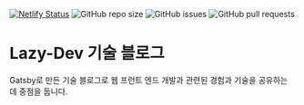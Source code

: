 [![Netlify Status](https://api.netlify.com/api/v1/badges/5bc17060-ad1d-43b8-a8c5-5ff792756da2/deploy-status)](https://app.netlify.com/sites/lazy-dev/deploys)
![GitHub repo size](https://img.shields.io/github/repo-size/jaem1n207/lazy-dev?color=%2386bff2&style=flat-badge)
![GitHub issues](https://img.shields.io/github/issues/jaem1n207/lazy-dev?color=%2386bff2&style=flat-badge)
![GitHub pull requests](https://img.shields.io/github/issues-pr/jaem1n207/lazy-dev?color=%2386bff2&style=flat-badge)

# Lazy-Dev 기술 블로그

Gatsby로 만든 기술 블로그로 웹 프런트 엔드 개발과 관련된 경험과 기술을 공유하는 데 중점을 둡니다.
